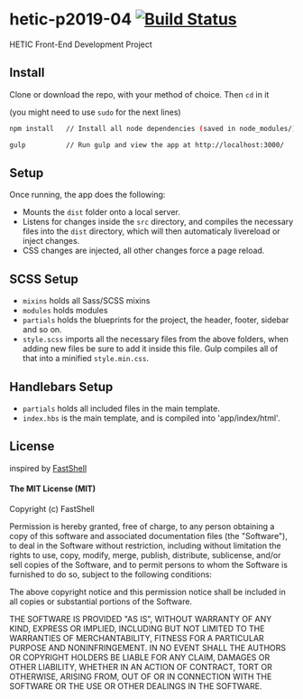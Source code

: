 # hetic-p2019-04 [![Build Status](https://travis-ci.org/Far0s/hetic-p2019-04.svg?branch=master)](https://travis-ci.org/Far0s/hetic-p2019-04)
HETIC Front-End Development Project

## Install
Clone or download the repo, with your method of choice. Then `cd` in it

(you might need to use ```sudo``` for the next lines)
```bash
npm install   // Install all node dependencies (saved in node_modules/)

gulp          // Run gulp and view the app at http://localhost:3000/
```

## Setup
Once running, the app does the following:
* Mounts the `dist` folder onto a local server.
* Listens for changes inside the `src` directory, and compiles the necessary files into the `dist` directory, which will then automaticaly livereload or inject changes.
* CSS changes are injected, all other changes force a page reload.

## SCSS Setup
* `mixins` holds all Sass/SCSS mixins
* `modules` holds modules
* `partials` holds the blueprints for the project, the header, footer, sidebar and so on.
* `style.scss` imports all the necessary files from the above folders, when adding new files be sure to add it inside this file.
Gulp compiles all of that into a minified `style.min.css`.

## Handlebars Setup
* `partials` holds all included files in the main template.
* `index.hbs` is the main template, and is compiled into 'app/index/html'.

## License
inspired by [FastShell](http://github.com/HosseinKarami/fastshell)

#### The MIT License (MIT)
Copyright (c) FastShell

Permission is hereby granted, free of charge, to any person obtaining a copy of
this software and associated documentation files (the "Software"), to deal in
the Software without restriction, including without limitation the rights to
use, copy, modify, merge, publish, distribute, sublicense, and/or sell copies
of the Software, and to permit persons to whom the Software is furnished to do
so, subject to the following conditions:

The above copyright notice and this permission notice shall be included in all
copies or substantial portions of the Software.

THE SOFTWARE IS PROVIDED "AS IS", WITHOUT WARRANTY OF ANY KIND, EXPRESS OR
IMPLIED, INCLUDING BUT NOT LIMITED TO THE WARRANTIES OF MERCHANTABILITY,
FITNESS FOR A PARTICULAR PURPOSE AND NONINFRINGEMENT. IN NO EVENT SHALL THE
AUTHORS OR COPYRIGHT HOLDERS BE LIABLE FOR ANY CLAIM, DAMAGES OR OTHER
LIABILITY, WHETHER IN AN ACTION OF CONTRACT, TORT OR OTHERWISE, ARISING FROM,
OUT OF OR IN CONNECTION WITH THE SOFTWARE OR THE USE OR OTHER DEALINGS IN THE
SOFTWARE.
